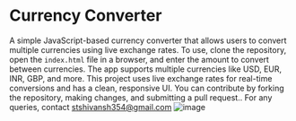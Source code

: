 # Currency Converter
A simple JavaScript-based currency converter that allows users to convert multiple currencies using live exchange rates. To use, clone the repository, open the `index.html` file in a browser, and enter the amount to convert between currencies. The app supports multiple currencies like USD, EUR, INR, GBP, and more. This project uses live exchange rates for real-time conversions and has a clean, responsive UI. You can contribute by forking the repository, making changes, and submitting a pull request.. For any queries, contact stshivansh354@gmail.com
![image](https://github.com/user-attachments/assets/24190251-dff6-4172-b1e1-515c4388ad9f)
